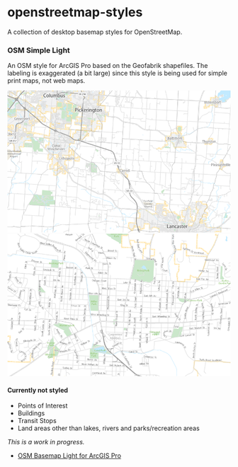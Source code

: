 # openstreetmap-styles
A collection of desktop basemap styles for OpenStreetMap.

### OSM Simple Light
An OSM style for ArcGIS Pro based on the Geofabrik shapefiles. The labeling is exaggerated (a bit large) since this style is being used for simple print maps, not web maps.

![](https://raw.githubusercontent.com/reyemtm/openstreetmap-styles/main/osm_simple_light_1.png)![](https://raw.githubusercontent.com/reyemtm/openstreetmap-styles/main/osm_simple_light_2.png)

#### Currently not styled 
- Points of Interest
- Buildings
- Transit Stops
- Land areas other than lakes, rivers and parks/recreation areas

*This is a work in progress.*

- [OSM Basemap Light for ArcGIS Pro](https://github.com/reyemtm/openstreetmap-styles/blob/main/OSM%20Simple%20Light.lyrx)
